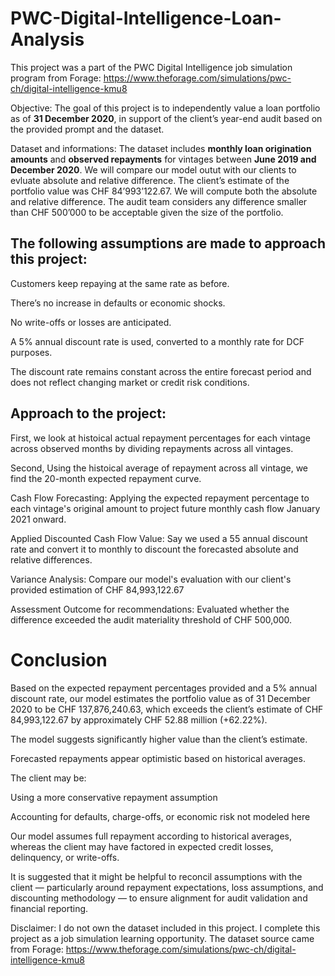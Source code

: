 # PWC-Digital-Intelligence-Loan-Analysis
This project was a part of the PWC Digital Intelligence job simulation program from Forage: https://www.theforage.com/simulations/pwc-ch/digital-intelligence-kmu8

Objective: 
The goal of this project is to independently value a loan portfolio as of **31 December 2020**, in support of the client’s year-end audit based on the provided prompt and the dataset.

Dataset and informations:
The dataset includes **monthly loan origination amounts** and **observed repayments** for vintages between **June 2019 and December 2020**. We will compare our model outut with our clients to evluate absolute and relative difference. The client’s estimate of the portfolio value was CHF 84’993’122.67. We will compute both the absolute and relative difference. The audit team considers any difference smaller than CHF 500’000 to be acceptable given the size of the portfolio.

## The following assumptions are made to approach this project: 

Customers keep repaying at the same rate as before.

There’s no increase in defaults or economic shocks.

No write-offs or losses are anticipated.

A 5% annual discount rate is used, converted to a monthly rate for DCF purposes.

The discount rate remains constant across the entire forecast period and does not reflect changing market or credit risk conditions.

## Approach to the project: 

First, we look at histoical actual repayment percentages for each vintage across observed months by dividing repayments across all vintages.

Second, Using the histoical average of repayment across all vintage, we find the 20-month expected repayment curve. 

Cash Flow Forecasting: Applying the expected repayment percentage to each vintage's original amount to project future monthly cash flow January 2021 onward. 

Applied Discounted Cash Flow Value: Say we used a 55 annual discount rate and convert it to monthly to discount the forecasted absolute and relative differences. 

Variance Analysis: Compare our model's evaluation with our client's provided estimation of CHF 84,993,122.67

Assessment Outcome for recommendations: Evaluated whether the difference exceeded the audit materiality threshold of CHF 500,000.

# Conclusion
Based on the expected repayment percentages provided and a 5% annual discount rate, our model estimates the portfolio value as of 31 December 2020 to be CHF 137,876,240.63, which exceeds the client’s estimate of CHF 84,993,122.67 by approximately CHF 52.88 million (+62.22%).

The model suggests significantly higher value than the client’s estimate.

Forecasted repayments appear optimistic based on historical averages.

The client may be:

Using a more conservative repayment assumption

Accounting for defaults, charge-offs, or economic risk not modeled here

Our model assumes full repayment according to historical averages, whereas the client may have factored in expected credit losses, delinquency, or write-offs.

It is suggested that it might be helpful to reconcil assumptions with the client — particularly around repayment expectations, loss assumptions, and discounting methodology — to ensure alignment for audit validation and financial reporting.

Disclaimer: I do not own the dataset included in this project. I complete this project as a job simulation learning opportunity. The dataset source came from Forage: https://www.theforage.com/simulations/pwc-ch/digital-intelligence-kmu8
